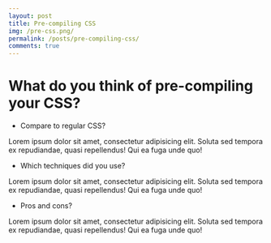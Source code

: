 ```yaml
---
layout: post
title: Pre-compiling CSS
img: /pre-css.png/
permalink: /posts/pre-compiling-css/
comments: true
---
```


# What do you think of pre-compiling your CSS?

* Compare to regular CSS?

Lorem ipsum dolor sit amet, consectetur adipisicing elit. Soluta sed tempora ex repudiandae, quasi repellendus! Qui ea fuga unde quo!

* Which techniques did you use?

Lorem ipsum dolor sit amet, consectetur adipisicing elit. Soluta sed tempora ex repudiandae, quasi repellendus! Qui ea fuga unde quo!
* Pros and cons?

Lorem ipsum dolor sit amet, consectetur adipisicing elit. Soluta sed tempora ex repudiandae, quasi repellendus! Qui ea fuga unde quo!